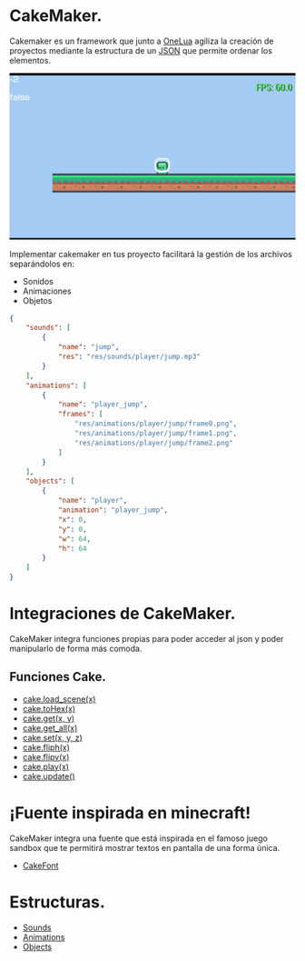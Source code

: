 # CakeMaker.

Cakemaker es un framework que junto a [OneLua](http://onelua.x10.mx) agiliza la creación de proyectos
mediante la estructura de un [JSON](https://es.wikipedia.org/wiki/JSON) que permite ordenar los elementos.

![](img/intro.png)

Implementar cakemaker en tus proyecto facilitará la gestión de los archivos
separándolos en:
- Sonidos
- Animaciones
- Objetos

```json
{
    "sounds": [
        {
            "name": "jump",
            "res": "res/sounds/player/jump.mp3"
        }
    ],
    "animations": [
        {
            "name": "player_jump",
            "frames": [
                "res/animations/player/jump/frame0.png",
                "res/animations/player/jump/frame1.png",
                "res/animations/player/jump/frame2.png"
            ]
        }
    ],
    "objects": [
        {
            "name": "player",
            "animation": "player_jump",
            "x": 0,
            "y": 0,
            "w": 64,
            "h": 64
        }
    ]
}
```

# Integraciones de CakeMaker.

CakeMaker integra funciones propias para poder acceder al json y poder manipularlo de forma más comoda.

## Funciones Cake.
- [cake.load_scene(x)](functions/cake_load_scene.md)
- [cake.toHex(x)](functions/cake_toHex.md)
- [cake.get(x, y)](functions/cake_get.md)
- [cake.get_all(x)](functions/cake_get_all.md)
- [cake.set(x, y, z)](functions/cake_set.md)
- [cake.fliph(x)](functions/cake_fliph.md)
- [cake.flipv(x)](functions/cake_flipv.md)
- [cake.play(x)](functions/cake_play.md)
- [cake.update()](functions/cake_update.md)

# ¡Fuente inspirada en minecraft!
CakeMaker integra una fuente que está inspirada en el famoso juego sandbox
que te permitirá mostrar textos en pantalla de una forma única.
- [CakeFont](font/cake_font.md)
 
# Estructuras.
- [Sounds](structures/sounds.md)
- [Animations](structures/animations.md)
- [Objects](structures/objects.md)

